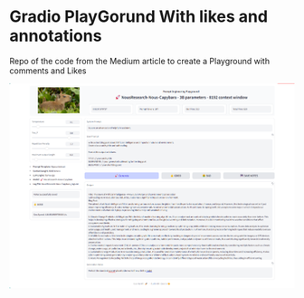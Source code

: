 # Gradio PlayGorund With likes and annotations

Repo of the code from the Medium article to create a Playground with comments and Likes

<img src="https://github.com/fabiomatricardi/GradioPlayGorundWithlikes/blob/main/capybara3B-myexample.png" width=900>

